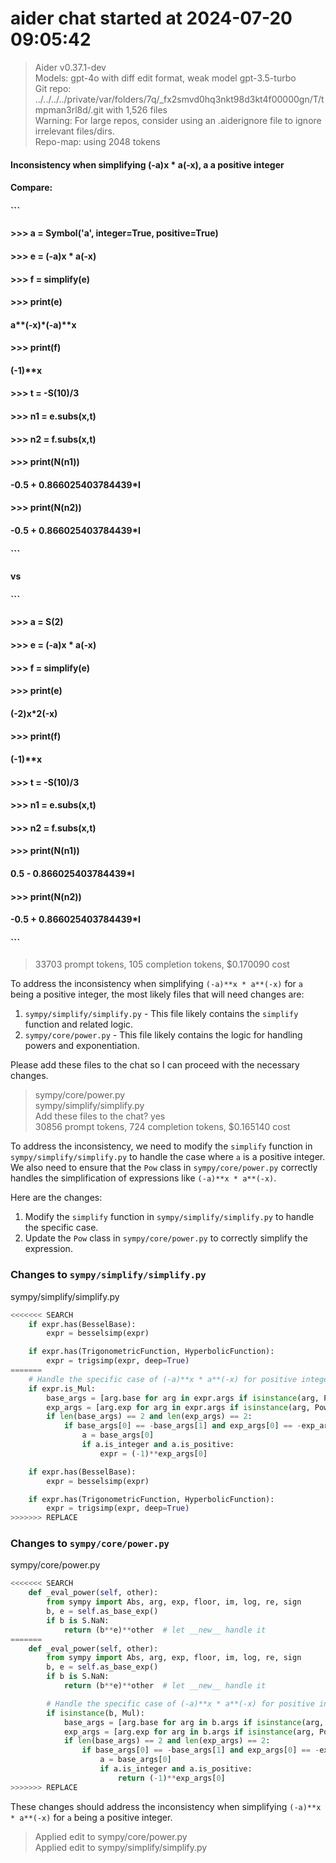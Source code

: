 
# aider chat started at 2024-07-20 09:05:42

> Aider v0.37.1-dev  
> Models: gpt-4o with diff edit format, weak model gpt-3.5-turbo  
> Git repo: ../../../../private/var/folders/7q/_fx2smvd0hq3nkt98d3kt4f00000gn/T/tmpman3rl8d/.git with 1,526 files  
> Warning: For large repos, consider using an .aiderignore file to ignore irrelevant files/dirs.  
> Repo-map: using 2048 tokens  

#### Inconsistency when simplifying (-a)**x * a**(-x), a a positive integer  
#### Compare:  
####   
#### ```  
#### >>> a = Symbol('a', integer=True, positive=True)  
#### >>> e = (-a)**x * a**(-x)  
#### >>> f = simplify(e)  
#### >>> print(e)  
#### a**(-x)*(-a)**x  
#### >>> print(f)  
#### (-1)**x  
#### >>> t = -S(10)/3  
#### >>> n1 = e.subs(x,t)  
#### >>> n2 = f.subs(x,t)  
#### >>> print(N(n1))  
#### -0.5 + 0.866025403784439*I  
#### >>> print(N(n2))  
#### -0.5 + 0.866025403784439*I  
#### ```  
####   
#### vs  
####   
#### ```  
#### >>> a = S(2)  
#### >>> e = (-a)**x * a**(-x)  
#### >>> f = simplify(e)  
#### >>> print(e)  
#### (-2)**x*2**(-x)  
#### >>> print(f)  
#### (-1)**x  
#### >>> t = -S(10)/3  
#### >>> n1 = e.subs(x,t)  
#### >>> n2 = f.subs(x,t)  
#### >>> print(N(n1))  
#### 0.5 - 0.866025403784439*I  
#### >>> print(N(n2))  
#### -0.5 + 0.866025403784439*I  
#### ```  
> 33703 prompt tokens, 105 completion tokens, $0.170090 cost  

To address the inconsistency when simplifying `(-a)**x * a**(-x)` for `a` being a positive integer, the most likely files that will need changes are:

1. `sympy/simplify/simplify.py` - This file likely contains the `simplify` function and related logic.
2. `sympy/core/power.py` - This file likely contains the logic for handling powers and exponentiation.

Please add these files to the chat so I can proceed with the necessary changes.

> sympy/core/power.py  
> sympy/simplify/simplify.py  
> Add these files to the chat? yes  
> 30856 prompt tokens, 724 completion tokens, $0.165140 cost  

To address the inconsistency, we need to modify the `simplify` function in `sympy/simplify/simplify.py` to handle the case where `a` is a positive integer. We also need to ensure that the `Pow` class in `sympy/core/power.py` correctly handles the simplification of expressions like `(-a)**x * a**(-x)`.

Here are the changes:

1. Modify the `simplify` function in `sympy/simplify/simplify.py` to handle the specific case.
2. Update the `Pow` class in `sympy/core/power.py` to correctly simplify the expression.

### Changes to `sympy/simplify/simplify.py`

sympy/simplify/simplify.py
```python
<<<<<<< SEARCH
    if expr.has(BesselBase):
        expr = besselsimp(expr)

    if expr.has(TrigonometricFunction, HyperbolicFunction):
        expr = trigsimp(expr, deep=True)
=======
    # Handle the specific case of (-a)**x * a**(-x) for positive integer a
    if expr.is_Mul:
        base_args = [arg.base for arg in expr.args if isinstance(arg, Pow)]
        exp_args = [arg.exp for arg in expr.args if isinstance(arg, Pow)]
        if len(base_args) == 2 and len(exp_args) == 2:
            if base_args[0] == -base_args[1] and exp_args[0] == -exp_args[1]:
                a = base_args[0]
                if a.is_integer and a.is_positive:
                    expr = (-1)**exp_args[0]

    if expr.has(BesselBase):
        expr = besselsimp(expr)

    if expr.has(TrigonometricFunction, HyperbolicFunction):
        expr = trigsimp(expr, deep=True)
>>>>>>> REPLACE
```

### Changes to `sympy/core/power.py`

sympy/core/power.py
```python
<<<<<<< SEARCH
    def _eval_power(self, other):
        from sympy import Abs, arg, exp, floor, im, log, re, sign
        b, e = self.as_base_exp()
        if b is S.NaN:
            return (b**e)**other  # let __new__ handle it
=======
    def _eval_power(self, other):
        from sympy import Abs, arg, exp, floor, im, log, re, sign
        b, e = self.as_base_exp()
        if b is S.NaN:
            return (b**e)**other  # let __new__ handle it

        # Handle the specific case of (-a)**x * a**(-x) for positive integer a
        if isinstance(b, Mul):
            base_args = [arg.base for arg in b.args if isinstance(arg, Pow)]
            exp_args = [arg.exp for arg in b.args if isinstance(arg, Pow)]
            if len(base_args) == 2 and len(exp_args) == 2:
                if base_args[0] == -base_args[1] and exp_args[0] == -exp_args[1]:
                    a = base_args[0]
                    if a.is_integer and a.is_positive:
                        return (-1)**exp_args[0]
>>>>>>> REPLACE
```

These changes should address the inconsistency when simplifying `(-a)**x * a**(-x)` for `a` being a positive integer.

> Applied edit to sympy/core/power.py  
> Applied edit to sympy/simplify/simplify.py  
